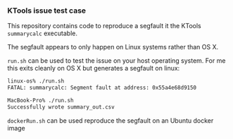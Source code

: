 ### KTools issue test case

This repository contains code to reproduce a segfault it the KTools `summarycalc` executable.

The segfault appears to only happen on Linux systems rather than OS X.

`run.sh` can be used to test the issue on your host operating system. For me this exits cleanly on OS X but generates a segfault on linux:

```bash
linux-os% ./run.sh 
FATAL: summarycalc: Segment fault at address: 0x55a4e68d9150
```

```bash
MacBook-Pro% ./run.sh 
Successfully wrote summary_out.csv
```

`dockerRun.sh` can be used reproduce the segfault on an Ubuntu docker image
